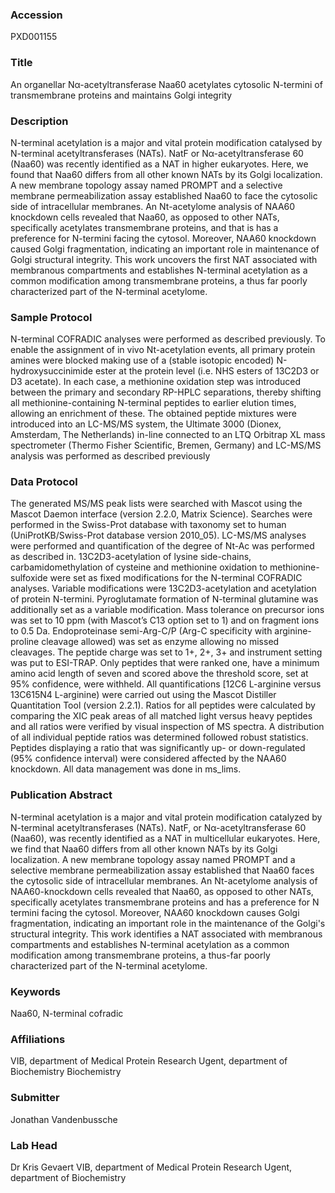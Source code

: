 ### Accession
PXD001155

### Title
An organellar Nα-acetyltransferase Naa60 acetylates cytosolic N-termini of transmembrane proteins and maintains Golgi integrity

### Description
N-terminal acetylation is a major and vital protein modification catalysed by N-terminal acetyltransferases (NATs). NatF or Nα-acetyltransferase 60 (Naa60) was recently identified as a NAT in higher eukaryotes. Here, we found that Naa60 differs from all other known NATs by its Golgi localization. A new membrane topology assay named PROMPT and a selective membrane permeabilization assay established Naa60 to face the cytosolic side of intracellular membranes. An Nt-acetylome analysis of NAA60 knockdown cells revealed that Naa60, as opposed to other NATs, specifically acetylates transmembrane proteins, and that is has a preference for N-termini facing the cytosol. Moreover, NAA60 knockdown caused Golgi fragmentation, indicating an important role in maintenance of Golgi structural integrity. This work uncovers the first NAT associated with membranous compartments and establishes N-terminal acetylation as a common modification among transmembrane proteins, a thus far poorly characterized part of the N-terminal acetylome.

### Sample Protocol
N-terminal COFRADIC analyses were performed as described previously. To enable the assignment of in vivo Nt-acetylation events, all primary protein amines were blocked making use of a (stable isotopic encoded) N-hydroxysuccinimide ester at the protein level (i.e. NHS esters of 13C2D3 or D3 acetate). In each case, a methionine oxidation step was introduced between the primary and secondary RP-HPLC separations, thereby shifting all methionine-containing N-terminal peptides to earlier elution times, allowing an enrichment of these.  The obtained peptide mixtures were introduced into an LC-MS/MS system, the Ultimate 3000 (Dionex, Amsterdam, The Netherlands) in-line connected to an LTQ Orbitrap XL mass spectrometer (Thermo Fisher Scientific, Bremen, Germany) and LC-MS/MS analysis was performed as described previously

### Data Protocol
The generated MS/MS peak lists were searched with Mascot using the Mascot Daemon interface (version 2.2.0, Matrix Science). Searches were performed in the Swiss-Prot database with taxonomy set to human (UniProtKB/Swiss-Prot database version 2010_05). LC-MS/MS analyses were performed and quantification of the degree of Nt-Ac was performed as described in. 13C2D3-acetylation of lysine side-chains, carbamidomethylation of cysteine and methionine oxidation to methionine-sulfoxide were set as fixed modifications for the N-terminal COFRADIC analyses. Variable modifications were 13C2D3-acetylation and acetylation of protein N-termini. Pyroglutamate formation of N-terminal glutamine was additionally set as a variable modification. Mass tolerance on precursor ions was set to 10 ppm (with Mascot’s C13 option set to 1) and on fragment ions to 0.5 Da. Endoproteinase semi-Arg-C/P (Arg-C specificity with arginine-proline cleavage allowed) was set as enzyme allowing no missed cleavages. The peptide charge was set to 1+, 2+, 3+ and instrument setting was put to ESI-TRAP. Only peptides that were ranked one, have a minimum amino acid length of seven and scored above the threshold score, set at 95% confidence, were withheld. All quantifications [12C6 L-arginine versus 13C615N4 L-arginine) were carried out using the Mascot Distiller Quantitation Tool (version 2.2.1). Ratios for all peptides were calculated by comparing the XIC peak areas of all matched light versus heavy peptides and all ratios were verified by visual inspection of MS spectra. A distribution of all individual peptide ratios was determined followed robust statistics. Peptides displaying a ratio that was significantly up- or down-regulated (95% confidence interval) were considered affected by the NAA60 knockdown. All data management was done in ms_lims.

### Publication Abstract
N-terminal acetylation is a major and vital protein modification catalyzed by N-terminal acetyltransferases (NATs). NatF, or N&#x3b1;-acetyltransferase 60 (Naa60), was recently identified as a NAT in multicellular eukaryotes. Here, we find that Naa60 differs from all other known NATs by its Golgi localization. A new membrane topology assay named PROMPT and a selective membrane permeabilization assay established that Naa60 faces the cytosolic side of intracellular membranes. An Nt-acetylome analysis of NAA60-knockdown cells revealed that Naa60, as opposed to other NATs, specifically acetylates transmembrane proteins and has a preference for N termini facing the cytosol. Moreover, NAA60 knockdown causes Golgi fragmentation, indicating an important role in the maintenance of the Golgi's structural integrity. This work identifies a NAT associated with membranous compartments and establishes N-terminal acetylation as a common modification among transmembrane proteins, a thus-far poorly characterized part of the N-terminal acetylome.

### Keywords
Naa60, N-terminal cofradic

### Affiliations
VIB, department of Medical Protein Research Ugent, department of Biochemistry
Biochemistry

### Submitter
Jonathan Vandenbussche

### Lab Head
Dr Kris Gevaert
VIB, department of Medical Protein Research Ugent, department of Biochemistry


